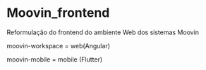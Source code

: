 # Moovin_frontend
Reformulação do frontend do ambiente Web dos sistemas Moovin

moovin-workspace = web(Angular)

moovin-mobile = mobile (Flutter)
